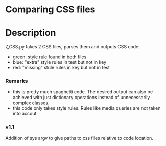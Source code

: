 # Comparing CSS files

# Description

7_CSS.py takes 2 CSS files, parses them and outputs CSS code:

- green: style rule found in both files
- blue: "extra" style rules in test but not in key
- red: "missing" stule rules in key but not in test

### Remarks
- this is pretty much spaghetti code. The desired output can also be achieved with just dictionary operations instead of unnecessarily complex classes.
- this code only takes style rules. Rules like media queries are not taken into accout


### v1.1
Addition of sys argv to give paths to css files relative to code location.